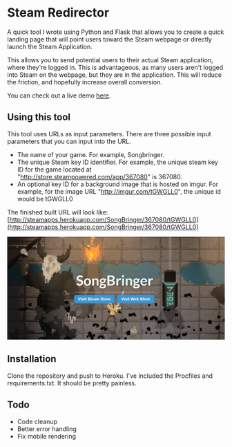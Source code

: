Steam Redirector
=========

A quick tool I wrote using Python and Flask that allows you to create a quick landing page that will point users toward the Steam webpage or directly launch the Steam Application.

This allows you to send potential users to their actual Steam application, where they're logged in.  This is advantageous, as many users aren't logged into Steam on the webpage, but they are in the application.  This will reduce the friction, and hopefully increase overall conversion.

You can check out a live demo [here](http://steamapps.herokuapp.com/SongBringer/367080/tGWGLL0).

Using this tool
------------
This tool uses URLs as input parameters.  There are three possible input parameters that you can input into the URL.

* The name of your game. For example, Songbringer.
* The unique Steam key ID identifier.  For example, the unique steam key ID for the game located at "http://store.steampowered.com/app/367080" is 367080.
* An optional key ID for a background image that is hosted on imgur.  For example, for the image URL "http://imgur.com/tGWGLL0", the unique id would be tGWGLL0

The finished built URL will look like: [http://steamapps.herokuapp.com/SongBringer/367080/tGWGLL0](http://steamapps.herokuapp.com/SongBringer/367080/tGWGLL0)

![alt text](readme_picture.PNG "readme")

Installation
------------
Clone the repository and push to Heroku.  I've included the Procfiles and requirements.txt.  It should be pretty painless.

Todo
------------
* Code cleanup
* Better error handling
* Fix mobile rendering
